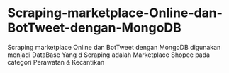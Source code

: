 # Scraping-marketplace-Online-dan-BotTweet-dengan-MongoDB
Scraping marketplace Online dan BotTweet dengan MongoDB digunakan menjadi DataBase
 Yang d Scraping adalah Marketplace Shopee pada categori Perawatan & Kecantikan

